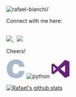 <p align="left"> <img src=https://komarev.com/ghpvc/?username=rafael-bianchi alt=rafael-bianchi/></p>
 Connect with me here:<br />
 <br />
 <p>
    <a href="https://www.linkedin.com/in/rafaelbianchi/">
    <img src="https://img.shields.io/badge/rafael-bianchi-386938188?style=flat&logo=linkedin">
  </a> &nbsp; 
  <a href="https://twitter.com/rafaellfontana">
    <img src="https://img.shields.io/badge/@rafaellfontana-30302f?style=flat&logo=twitter">
  </a>
</p>

Cheers!
<p align="left">
 <img src=https://raw.githubusercontent.com/devicons/devicon/master/icons/c/c-original.svg alt=c-original width="50" height="50"/>
 <img src=https://devicons.github.io/devicon/devicon.git/icons/python/python-original-wordmark.svg alt=python width="50" height="50"/>
 <img src=https://raw.githubusercontent.com/devicons/devicon/master/icons/visualstudio/visualstudio-plain.svg alt=vs-code width="50" height="50"/></p>

[![Rafael's github stats](https://github-readme-stats.vercel.app/api?username=rafael-bianchi&count_private=true)](https://github.com/anuraghazra/github-readme-stats)
